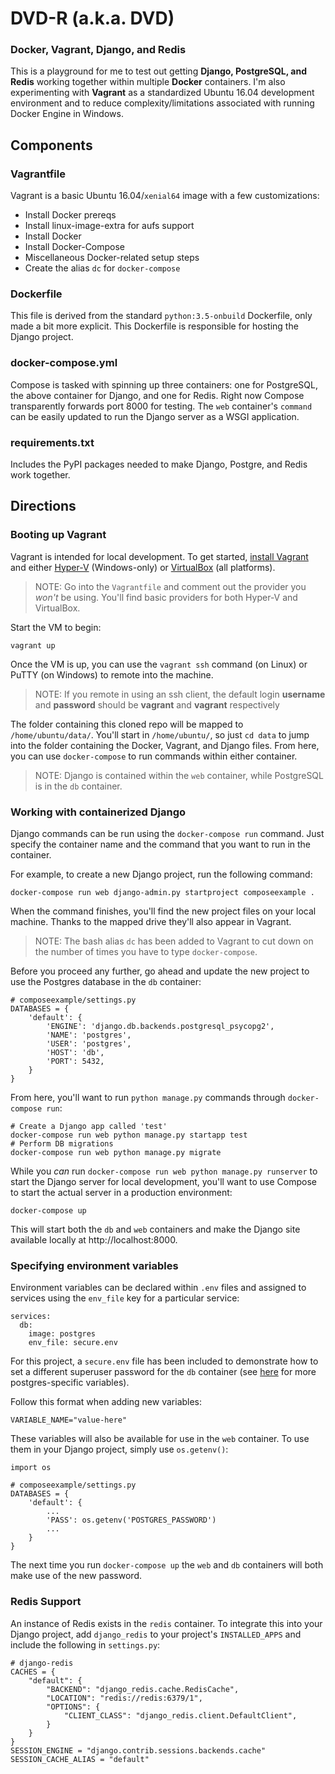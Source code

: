# DVD-R (a.k.a. DVD)
### Docker, Vagrant, Django, and Redis

This is a playground for me to test out getting **Django, PostgreSQL, and Redis** working together within multiple **Docker** containers. I'm also experimenting with **Vagrant** as a standardized Ubuntu 16.04 development environment and to reduce complexity/limitations associated with running Docker Engine in Windows.

## Components

### Vagrantfile

Vagrant is a basic Ubuntu 16.04/`xenial64` image with a few customizations:

* Install Docker prereqs
* Install linux-image-extra for aufs support
* Install Docker
* Install Docker-Compose
* Miscellaneous Docker-related setup steps
* Create the alias `dc` for `docker-compose`

### Dockerfile

This file is derived from the standard `python:3.5-onbuild` Dockerfile, only made a bit more explicit. This Dockerfile is responsible for hosting the Django project.

### docker-compose.yml

Compose is tasked with spinning up three containers: one for PostgreSQL, the above container for Django, and one for Redis. Right now Compose transparently forwards port 8000 for testing. The `web` container's `command` can be easily updated to run the Django server as a WSGI application.

### requirements.txt

Includes the PyPI packages needed to make Django, Postgre, and Redis work together.

## Directions

### Booting up Vagrant

Vagrant is intended for local development. To get started, [install Vagrant](https://www.vagrantup.com/docs/installation/) and either [Hyper-V](https://blogs.technet.microsoft.com/canitpro/2015/09/08/step-by-step-enabling-hyper-v-for-use-on-windows-10/) (Windows-only) or [VirtualBox](https://www.virtualbox.org/wiki/Downloads) (all platforms).

> NOTE: Go into the `Vagrantfile` and comment out the provider you *won't* be using. You'll find basic providers for both Hyper-V and VirtualBox.

Start the VM to begin:

    vagrant up

Once the VM is up, you can use the `vagrant ssh` command (on Linux) or PuTTY (on Windows) to remote into the machine.

> NOTE: If you remote in using an ssh client, the default login **username** and **password** should be **vagrant** and **vagrant** respectively

The folder containing this cloned repo will be mapped to `/home/ubuntu/data/`. You'll start in `/home/ubuntu/`, so just `cd data` to jump into the folder containing the Docker, Vagrant, and Django files. From here, you can use `docker-compose` to run commands within either container.

> NOTE: Django is contained within the `web` container, while PostgreSQL is in the `db` container.

### Working with containerized Django

Django commands can be run using the `docker-compose run` command. Just specify the container name and the command that you want to run in the container.

For example, to create a new Django project, run the following command:

    docker-compose run web django-admin.py startproject composeexample .

When the command finishes, you'll find the new project files on your local machine. Thanks to the mapped drive they'll also appear in Vagrant.

> NOTE: The bash alias `dc` has been added to Vagrant to cut down on the number of times you have to type `docker-compose`.

Before you proceed any further, go ahead and update the new project to use the Postgres database in the `db` container:

    # composeexample/settings.py
    DATABASES = {
        'default': {
            'ENGINE': 'django.db.backends.postgresql_psycopg2',
            'NAME': 'postgres',
            'USER': 'postgres',
            'HOST': 'db',
            'PORT': 5432,
        }
    }

From here, you'll want to run `python manage.py` commands through `docker-compose run`:

    # Create a Django app called 'test'
    docker-compose run web python manage.py startapp test
    # Perform DB migrations
    docker-compose run web python manage.py migrate

While you *can* run `docker-compose run web python manage.py runserver` to start the Django server for local development, you'll want to use Compose to start the actual server in a production environment:

    docker-compose up

This will start both the `db` and `web` containers and make the Django site available locally at http://localhost:8000.

### Specifying environment variables

Environment variables can be declared within `.env` files and assigned to services using the `env_file` key for a particular service:

    services:
      db:
        image: postgres
        env_file: secure.env

For this project, a `secure.env` file has been included to demonstrate how to set a different superuser password for the `db` container (see [here](https://hub.docker.com/_/postgres/) for more postgres-specific variables).

Follow this format when adding new variables:

    VARIABLE_NAME="value-here"

These variables will also be available for use in the `web` container. To use them in your Django project, simply use `os.getenv()`:

    import os

    # composeexample/settings.py
    DATABASES = {
        'default': {
            ...
            'PASS': os.getenv('POSTGRES_PASSWORD')
            ...
        }
    }

The next time you run `docker-compose up` the `web` and `db` containers will both make use of the new password.

### Redis Support

An instance of Redis exists in the `redis` container. To integrate this into your Django project, add `django_redis` to your project's `INSTALLED_APPS` and include the following in `settings.py`:

    # django-redis
    CACHES = {
        "default": {
            "BACKEND": "django_redis.cache.RedisCache",
            "LOCATION": "redis://redis:6379/1",
            "OPTIONS": {
                "CLIENT_CLASS": "django_redis.client.DefaultClient",
            }
        }
    }
    SESSION_ENGINE = "django.contrib.sessions.backends.cache"
    SESSION_CACHE_ALIAS = "default"

